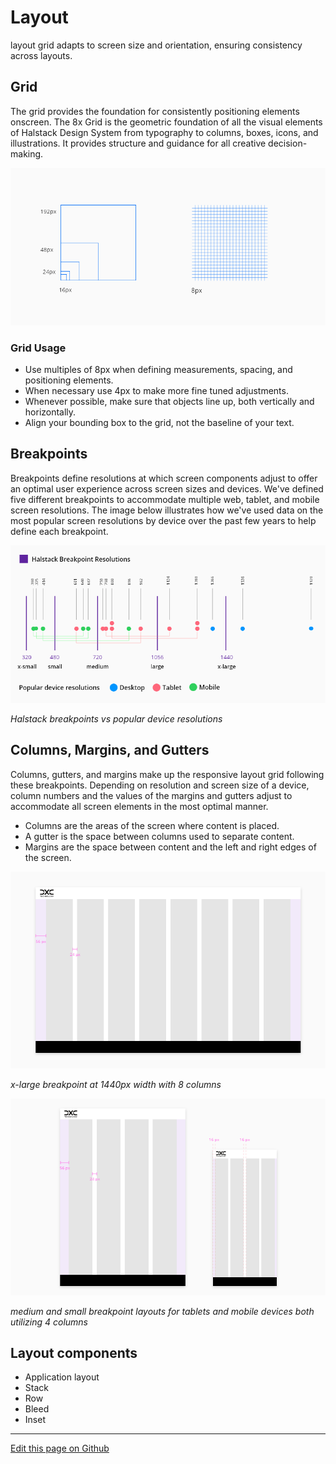 
# Layout

 layout grid adapts to screen size and orientation, ensuring consistency across layouts.

<!----Brief introduction---->

## Grid

The grid provides the foundation for consistently positioning elements onscreen. The 8x Grid is the geometric foundation of all the visual elements of Halstack Design System from typography to columns, boxes, icons, and illustrations. It provides structure and guidance for all creative decision-making.

![layout grid](images/layout_grid.png)

### Grid Usage
- Use multiples of 8px when defining measurements, spacing, and positioning elements.
- When necessary use 4px to make more fine tuned adjustments.
- Whenever possible, make sure that objects line up, both vertically and horizontally.
- Align your bounding box to the grid, not the baseline of your text.


## Breakpoints

Breakpoints define resolutions at which screen components adjust to offer an optimal user experience across screen sizes and devices. We've defined five different breakpoints to accommodate multiple web, tablet, and mobile screen resolutions. The image below illustrates how we've used data on the most popular screen resolutions by device over the past few years to help define each breakpoint.

![layout breakpoints](images/layout_breakpoints.png)

_Halstack breakpoints vs popular device resolutions_


## Columns, Margins, and Gutters

Columns, gutters, and margins make up the responsive layout grid following these breakpoints. Depending on resolution and screen size of a device, column numbers and the values of the margins and gutters adjust to accommodate all screen elements in the most optimal manner.

- Columns are the areas of the screen where content is placed. 
- A gutter is the space between columns used to separate content.
- Margins are the space between content and the left and right edges of the screen.

![layout breakpoints](images/layout_xlarge_1440.png)

_x-large breakpoint at 1440px width with 8 columns_

![layout breakpoints](images/layout_medium_small.png)

_medium and small breakpoint layouts for tablets and mobile devices both utilizing 4 columns_



## Layout components

* Application layout
* Stack
* Row
* Bleed
* Inset

____________________________________________________________

[Edit this page on Github](https://github.com/dxc-technology/halstack-style-guide/blob/master/guidelines/principles/layout/README.md)
